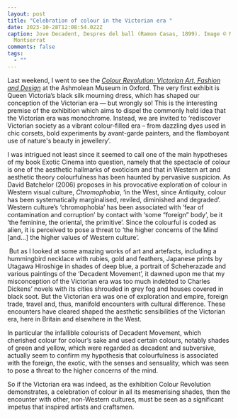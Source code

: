 ```yaml
---
layout: post
title: "Celebration of colour in the Victorian era "
date: 2023-10-28T12:08:54.022Z
caption: Jove Decadent, Despres del ball (Ramon Casas, 1899). Image © Museu de
  Montserrat
comments: false
tags:
  - ""
---
```

Last weekend, I went to see the *[Colour Revolution: Victorian Art, Fashion and Design](https://www.ashmolean.org/exhibition/colour-revolution-victorian-art-fashion-design)* at the Ashmolean Museum in Oxford. The very first exhibit is Queen Victoria’s black silk mourning dress, which has shaped our conception of the Victorian era — but wrongly so! This is the interesting premise of the exhibition which aims to dispel the commonly held idea that the Victorian era was monochrome. Instead, we are invited to ‘rediscover Victorian society as a vibrant colour-filled era – from dazzling dyes used in chic corsets, bold experiments by avant-garde painters, and the flamboyant use of nature's beauty in jewellery’. 

I was intrigued not least since it seemed to call one of the main hypotheses of my book Exotic Cinema into question, namely that the spectacle of colour is one of the aesthetic hallmarks of exoticism and that in Western art and aesthetic theory colourfulness has been haunted by pervasive suspicion. As David Batchelor (2006) proposes in his provocative exploration of colour in Western visual culture, *Chromophobia*, ‘in the West, since Antiquity, colour has been systematically marginalised, reviled, diminished and degraded’. Western culture’s ‘chromophobia’ has been associated with ‘fear of contamination and corruption’ by contact with ‘some “foreign” body’, be it ‘the feminine, the oriental, the primitive’. Since the colourful is coded as alien, it is perceived to pose a threat to ‘the higher concerns of the Mind \[and…] the higher values of Western culture’.

 But as I looked at some amazing works of art and artefacts, including a hummingbird necklace with rubies, gold and feathers, Japanese prints by Utagawa Hiroshige in shades of deep blue, a portrait of Scheherazade and various paintings of the ‘Decadent Movement’, it dawned upon me that my misconception of the Victorian era was too much indebted to Charles Dickens’ novels with its cities shrouded in grey fog and houses covered in black soot. But the Victorian era was one of exploration and empire, foreign trade, travel and, thus, manifold encounters with cultural difference. These encounters have cleared shaped the aesthetic sensibilities of the Victorian era, here in Britain and elsewhere in the West. 

In particular the infallible colourists of Decadent Movement, which cherished colour for colour’s sake and used certain colours, notably shades of green and yellow, which were regarded as decadent and subversive, actually seem to confirm my hypothesis that colourfulness is associated with the foreign, the exotic, with the senses and sensuality, which was seen to pose a threat to the higher concerns of the mind. 

So if the Victorian era was indeed, as the exhibition Colour Revolution demonstrates, a celebration of colour in all its mesmerising shades, then the encounter with other, non-Western cultures, must be seen as a significant impetus that inspired artists and craftsmen.